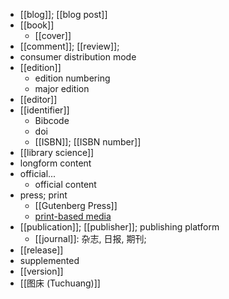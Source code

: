 - [[blog]]; [[blog post]]
- [[book]]
    - [[cover]]
- [[comment]]; [[review]];
- consumer distribution mode
- [[edition]]
    - edition numbering
    - major edition
- [[editor]]
- [[identifier]]
    - Bibcode
    - doi
    - [[ISBN]]; [[ISBN number]]
- [[library science]]
- longform content
- official...
    - official content
- press; print
    - [[Gutenberg Press]]
    - [print](https://workflowy.com/#/a25f9dd7446d)[-based media](https://workflowy.com/#/a25f9dd7446d)
- [[publication]]; [[publisher]]; publishing platform
    - [[journal]]: 杂志, 日报, 期刊;
- [[release]]
- supplemented
- [[version]]
- [[图床 (Tuchuang)]]
